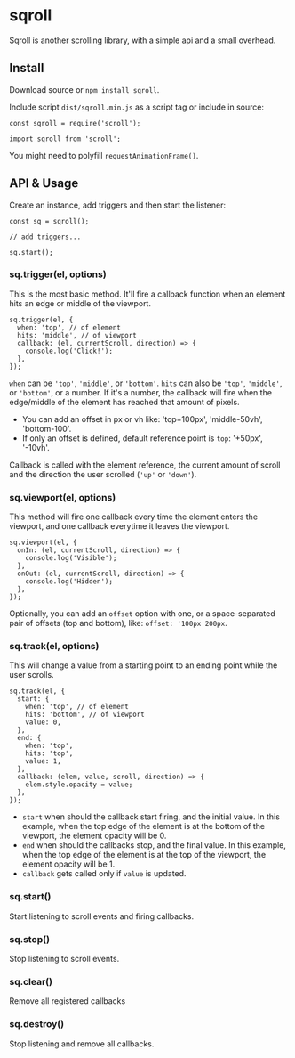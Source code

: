 # sqroll
Sqroll is another scrolling library, with a simple api and a small overhead.

## Install

Download source or `npm install sqroll`.

Include script `dist/sqroll.min.js` as a script tag or include in source:

    const sqroll = require('scroll');

    import sqroll from 'scroll';

You might need to polyfill `requestAnimationFrame()`.

## API & Usage

Create an instance, add triggers and then start the listener:

    const sq = sqroll();
    
    // add triggers...
    
    sq.start();

### sq.trigger(el, options)

This is the most basic method. It'll fire a callback function when an element hits an edge or middle of the viewport.

    sq.trigger(el, {
      when: 'top', // of element
      hits: 'middle', // of viewport
      callback: (el, currentScroll, direction) => {
        console.log('Click!');
      },
    });

`when` can be `'top'`, `'middle'`, or `'bottom'`.
`hits` can also be `'top'`, `'middle'`, or `'bottom'`, or a number. If it's a number, the callback will fire when the edge/middle of the element has reached that amount of pixels.

* You can add an offset in px or vh like: 'top+100px', 'middle-50vh', 'bottom-100'.
* If only an offset is defined, default reference point is `top`: '+50px', '-10vh'.

Callback is called with the element reference, the current amount of scroll and the direction the user scrolled (`'up'` or `'down'`).

### sq.viewport(el, options)

This method will fire one callback every time the element enters the viewport, and one callback everytime it leaves the viewport.

    sq.viewport(el, {
      onIn: (el, currentScroll, direction) => {
        console.log('Visible');
      },
      onOut: (el, currentScroll, direction) => {
        console.log('Hidden');
      },
    });

Optionally, you can add an `offset` option with one, or a space-separated pair of offsets (top and bottom), like: `offset: '100px 200px`.

### sq.track(el, options)

This will change a value from a starting point to an ending point while the user scrolls.

    sq.track(el, {
      start: {
        when: 'top', // of element
        hits: 'bottom', // of viewport
        value: 0,
      },
      end: {
        when: 'top',
        hits: 'top',
        value: 1,
      },
      callback: (elem, value, scroll, direction) => {
        elem.style.opacity = value;
      },
    });

* `start` when should the callback start firing, and the initial value. In this example, when the top edge of the element is at the bottom of the viewport, the element opacity will be 0.
* `end` when should the callbacks stop, and the final value. In this example, when the top edge of the element is at the top of the viewport, the element opacity will be 1.
* `callback` gets called only if `value` is updated.

### sq.start()

Start listening to scroll events and firing callbacks.

### sq.stop()

Stop listening to scroll events.

### sq.clear()

Remove all registered callbacks

### sq.destroy()

Stop listening and remove all callbacks.

